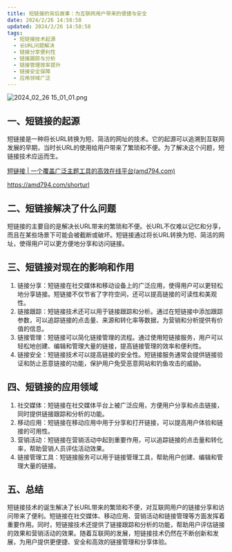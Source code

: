 ```yaml
---
title: 短链接的背后故事：为互联网用户带来的便捷与安全
date: 2024/2/26 14:58:58
updated: 2024/2/26 14:58:58
tags:
  - 短链接技术起源
  - 长URL问题解决
  - 链接分享便利性
  - 链接跟踪与分析
  - 链接管理效率提升
  - 链接安全保障
  - 应用领域广泛
---
```



<img src="https://static.amd794.com/blog/images/2024_02_26 15_01_01.png@blog" title="2024_02_26 15_01_01.png" alt="2024_02_26 15_01_01.png"/>

## 一、短链接的起源

短链接是一种将长URL转换为短、简洁的网址的技术。它的起源可以追溯到互联网发展的早期，当时长URL的使用给用户带来了繁琐和不便。为了解决这个问题，短链接技术应运而生。

[短链接 | 一个覆盖广泛主题工具的高效在线平台(amd794.com)](https://amd794.com/shorturl)

https://amd794.com/shorturl

## 二、短链接解决了什么问题

短链接的主要目的是解决长URL带来的繁琐和不便。长URL不仅难以记忆和分享，而且在某些场景下可能会被截断或破坏。短链接通过将长URL转换为短、简洁的网址，使得用户可以更方便地分享和访问链接。

## 三、短链接对现在的影响和作用

1. 链接分享：短链接在社交媒体和移动设备上的广泛应用，使得用户可以更轻松地分享链接。短链接不仅节省了字符空间，还可以提高链接的可读性和美观性。
2. 链接跟踪：短链接技术还可以用于链接跟踪和分析。通过在短链接中添加跟踪参数，可以追踪链接的点击量、来源和转化率等数据，为营销和分析提供有价值的信息。
3. 链接管理：短链接可以简化链接管理的流程。通过使用短链接服务，用户可以轻松地创建、编辑和管理大量的链接，提高链接管理的效率和便利性。
4. 链接安全：短链接技术可以提高链接的安全性。短链接服务通常会提供链接验证和防止恶意链接的功能，保护用户免受恶意网站和钓鱼攻击的威胁。

## 四、短链接的应用领域

1. 社交媒体：短链接在社交媒体平台上被广泛应用，方便用户分享和点击链接，同时提供链接跟踪和分析的功能。
2. 移动应用：短链接在移动应用中用于分享和打开链接，可以提高用户体验和链接的可用性。
3. 营销活动：短链接在营销活动中起到重要作用，可以追踪链接的点击量和转化率，帮助营销人员评估活动效果。
4. 链接管理工具：短链接服务可以用于链接管理工具，帮助用户创建、编辑和管理大量的链接。

## 五、总结

短链接技术的诞生解决了长URL带来的繁琐和不便，对互联网用户的链接分享和访问带来了便利。短链接在社交媒体、移动应用、营销活动和链接管理等方面发挥着重要作用。同时，短链接技术还提供了链接跟踪和分析的功能，帮助用户评估链接的效果和营销活动的效果。随着互联网的发展，短链接技术仍然在不断创新和发展，为用户提供更便捷、安全和高效的链接管理和分享体验。